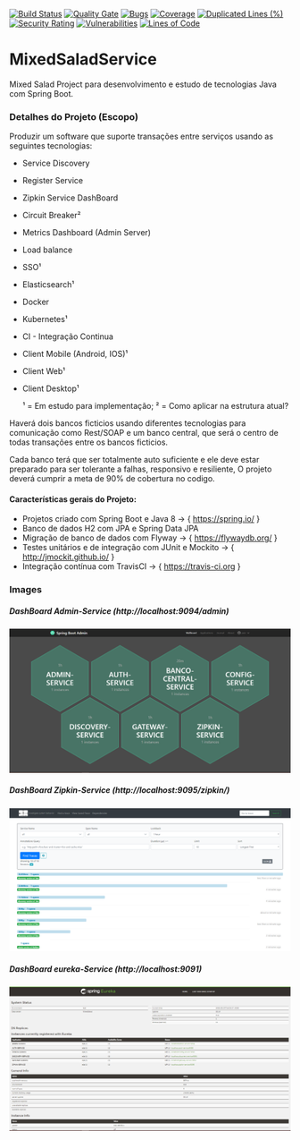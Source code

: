 [![Build Status](https://travis-ci.org/Nosbielc/MixedSaladService.svg?branch=master)](https://travis-ci.org/Nosbielc/MixedSaladService)
[![Quality Gate](https://sonarcloud.io/api/project_badges/measure?project=com.nosbielc.music.match:music-match&metric=alert_status)](https://sonarcloud.io/dashboard/index/com.nosbielc.music.match:music-match)
[![Bugs](https://sonarcloud.io/api/project_badges/measure?project=com.nosbielc.mixed.salad%3Amixed-salad-service&metric=bugs)](https://sonarcloud.io/dashboard?id=com.nosbielc.mixed.salad%3Amixed-salad-service)
[![Coverage](https://sonarcloud.io/api/project_badges/measure?project=com.nosbielc.mixed.salad%3Amixed-salad-service&metric=coverage)](https://sonarcloud.io/dashboard?id=com.nosbielc.mixed.salad%3Amixed-salad-service)
[![Duplicated Lines (%)](https://sonarcloud.io/api/project_badges/measure?project=com.nosbielc.mixed.salad%3Amixed-salad-service&metric=duplicated_lines_density)](https://sonarcloud.io/dashboard?id=com.nosbielc.mixed.salad%3Amixed-salad-service)
[![Security Rating](https://sonarcloud.io/api/project_badges/measure?project=com.nosbielc.mixed.salad%3Amixed-salad-service&metric=security_rating)](https://sonarcloud.io/dashboard?id=com.nosbielc.mixed.salad%3Amixed-salad-service)
[![Vulnerabilities](https://sonarcloud.io/api/project_badges/measure?project=com.nosbielc.mixed.salad%3Amixed-salad-service&metric=vulnerabilities)](https://sonarcloud.io/dashboard?id=com.nosbielc.mixed.salad%3Amixed-salad-service)
[![Lines of Code](https://sonarcloud.io/api/project_badges/measure?project=com.nosbielc.mixed.salad%3Amixed-salad-service&metric=ncloc)](https://sonarcloud.io/dashboard?id=com.nosbielc.mixed.salad%3Amixed-salad-service)

# MixedSaladService
 Mixed Salad Project para desenvolvimento e estudo de tecnologias Java com Spring Boot.
 
 ### Detalhes do Projeto (Escopo)
  
  Produzir um software que suporte transações entre serviços usando as seguintes 
  tecnologias:
 
  * Service Discovery
  * Register Service
  * Zipkin Service DashBoard
  * Circuit Breaker²
  * Metrics Dashboard (Admin Server)
  * Load balance
  * SSO¹
  * Elasticsearch¹
  * Docker 
  * Kubernetes¹
  * CI - Integração Continua 
  * Client Mobile (Android, IOS)¹
  * Client Web¹
  * Client Desktop¹
    
    ¹ = Em estudo para implementação;
    ² = Como aplicar na estrutura atual?
  
  Haverá dois bancos ficticios usando diferentes tecnologias para comunicação 
  como Rest/SOAP e um banco central, que será o centro de todas transações entre 
  os bancos ficticios.
  
  Cada banco terá que ser totalmente auto suficiente e ele deve estar preparado 
  para ser tolerante a falhas, responsivo e resiliente, O projeto deverá cumprir
  a meta de 90% de cobertura no codigo.
 
 #### Características gerais do Projeto:  
 * Projetos criado com Spring Boot e Java 8 -> { https://spring.io/ }
 * Banco de dados H2 com JPA e Spring Data JPA 
 * Migração de banco de dados com Flyway -> { https://flywaydb.org/ }
 * Testes unitários e de integração com JUnit e Mockito -> { http://jmockit.github.io/ }
 * Integração contínua com TravisCI -> { https://travis-ci.org }

 ### Images
 
 ##### DashBoard Admin-Service (http://localhost:9094/admin)
 ![](images/DashBoardAdmin.png)
 
 ##### DashBoard Zipkin-Service (http://localhost:9095/zipkin/)
 ![](images/DashBoardZipkin.PNG)
 
 ##### DashBoard eureka-Service (http://localhost:9091)
  ![](images/DashBoardEureka.PNG)
    